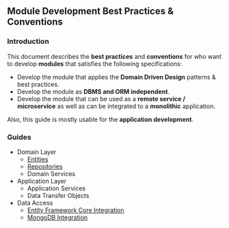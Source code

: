 ﻿## Module Development Best Practices & Conventions

### Introduction

This document describes the **best practices** and **conventions** for who want to develop **modules** that satisfies the following specifications:

* Develop the module that applies the **Domain Driven Design** patterns & best practices.
* Develop the module as **DBMS and ORM independent**.
* Develop the module that can be used as a **remote service / microservice** as well as can be integrated to a **monolithic** application.

Also, this guide is mostly usable for the **application development**.

### Guides

* Domain Layer
  * [Entities](Entities.md)
  * [Repositories](Repositories.md)
  * Domain Services
* Application Layer
  * Application Services
  * Data Transfer Objects
* Data Access
  * [Entity Framework Core Integration](Entity-Framework-Core-Integration.md)
  * [MongoDB Integration](MongoDB-Integration.md)

